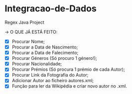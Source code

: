 # Integracao-de-Dados
Regex Java Project

-> O QUE JÁ ESTÁ FEITO:
 - [x] Procurar Nome;
 - [x] Procurar a Data de Nascimento;
 - [x] Procurar a Data de Falecimento;
 - [x] Procurar Géneros (Só procuro 1 género!);
 - [x] Procurar Nacionalidade;
 - [x] Procurar Prémios (Só procura 1 prémio de cada Autor);
 - [x] Procurar Link da Fotografia do Autor;
 - [x] Adicionar Autor ao ficheiro autores.xml;
 - [x] Função para ler da Wikipédia e criar novo autor no .xml.
